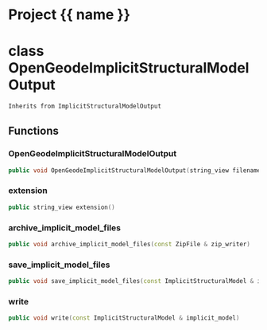 <script setup>
import {useRoute} from 'vitepress'
const {path} = useRoute()
const tokens = path.split('/')
const words = tokens[2].split('-');
for (let i = 0; i < words.length; i++) {
    words[i] = words[i].charAt(0).toUpperCase() + words[i].slice(1);
    words[i] = words[i].replace('geode', 'Geode')
}
const name = words.join('-');
</script>
# Project {{ name }}

# class OpenGeodeImplicitStructuralModelOutput


```cpp
Inherits from ImplicitStructuralModelOutput
```



## Functions

### OpenGeodeImplicitStructuralModelOutput

```cpp
public void OpenGeodeImplicitStructuralModelOutput(string_view filename)
```


### extension

```cpp
public string_view extension()
```


### archive_implicit_model_files

```cpp
public void archive_implicit_model_files(const ZipFile & zip_writer)
```


### save_implicit_model_files

```cpp
public void save_implicit_model_files(const ImplicitStructuralModel & implicit_model, string_view directory)
```


### write

```cpp
public void write(const ImplicitStructuralModel & implicit_model)
```




